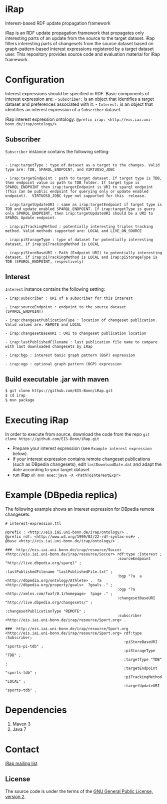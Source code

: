 iRap
=======

Interest-based RDF update propagation framework

iRap is an RDF update propagation framework that propagates only interesting parts of an update from the source to the target dataset. 
iRap filters interesting parts of changesets from the source dataset based on graph-pattern-based interest expressions registered by a target dataset user.
This repository provides source code and evaluation material for iRap framework.

Configuration
=========

Interest expressions should be specified in RDF. Basic components of interest expression are:
	- `Subscriber:` is an object that identifies a target dataset and preferences associated with it.
	- `Interest:` is an object that identifies an interest expression of a `Subscriber` dataset.

iRap interest expression ontology: `@prefix irap: <http://eis.iai.uni-bonn.de/irap/ontology/>`

Subscriber
---------
`Subscriber` instance contains the following setting:

```

- irap:targetType : type of dataset as a target to the changes. Valid type are: TDB, SPARQL_ENDPOINT, and VIRTUOSO_JDBC

- irap:targetEndpoint : path to target dataset. If target type is TDB, then endpoint value is path to TDB folder. If target type is SPARQL_ENDPOINT then irap:targetEndpoint is URI to sparql endpoint (This can be public endpoint for querying only or update enabled endpoint).  VIRTUOSO_JDBC type not supported for this  release.

- irap:targetUpdateURI : same as irap:targetEndpoint if target type is TDB and update enabled SPARQL_ENDPOINT. If irap:targetType is query only SPARQL_ENDPOINT, then irap:targetUpdateURI should be a URI to SPARQL Update endpoint.

- irap:piTrackingMethod : potentially interesting triples tracking method. Valid methods supported are: LOCAL and LIVE_ON_SOURCE

- irap:piStorageType : type of dataset for potentially interesting dataset, if irap:piTrackingMethod is LOCAL

- irap:piStoreBaseURI : Path (Endpoint URI) to potentially interesting dataset, if irap:piTrackingMethod is LOCAL and irap:piStorageType is TDB (SPARQL_ENDPOINT, respectively)

```


Interest
---------
`Interest` instance contains the following setting:

```
- irap:subscriber : URI of a subscriber for this interest

- irap:sourceEndpoint : endpoint to the source dataset (SPARQL_ENDPOINT)

- irap:changesetPublicationType : location of changeset publication. Valid values are: REMOTE and LOCAL

- irap:changesetBaseURI : URI to changeset publication location

- irap:lastPublishedFilename : last publication file name to compare with last downloaded changesets by iRap

- irap:bgp : interest basic graph pattern (BGP) expression

- irap:ogp : optional graph pattern (OGP) expression  

```

## Build executable .jar with maven
```sh
$ git clone https://github.com/EIS-Bonn/iRap.git
$ cd irap
$ mvn package
```


Executing iRap
=========
In order to execute from source, download the code from the repo
`git clone https://github.com/EIS-Bonn/iRap.git`

- Prepare your interest expression (see `Example interest expression` below).
- If your interest expression contains remote changeset publications (such as DBpedia changesets), edit `lastDownloadDate.dat` and adapt the date according to your target dataset
-  run iRap
		```sh
		mvn exec:java -X <PathToInterestExpr>
		```

Example (DBpedia replica)
=========
The following example shows an interest expression for DBpedia remote changesets.

```
# interest-expression.ttl

@prefix : <http://eis.iai.uni-bonn.de/irap/ontology/> .
@prefix rdf: <http://www.w3.org/1999/02/22-rdf-syntax-ns#> .
@base <http://eis.iai.uni-bonn.de/irap/ontology/> .

###  http://eis.iai.uni-bonn.de/irap/resource/Soccer
<http://eis.iai.uni-bonn.de/irap/resource/Soccer> rdf:type :Interest ;                                                
                                                  :sourceEndpoint "http://live.dbpedia.org/sparql" ;
                                                  :lastPublishedFilename "lastPublishedFile.txt" ;
                                                  :bgp "?a  a <http://dbpedia.org/ontology/Athlete> .  ?a <http://dbpedia.org/property/goals>  ?goals ." ;
                                                  :ogp "?a <http://xmlns.com/foaf/0.1/homepage>  ?page ." ;
                                                  :changesetBaseURI "http://live.dbpedia.org/changesets/" ;
                                                  :changesetPublicationType "REMOTE" ;
                                                  :subscriber <http://eis.iai.uni-bonn.de/irap/resource/Sport.org> .

###  http://eis.iai.uni-bonn.de/irap/resource/Sport.org
<http://eis.iai.uni-bonn.de/irap/resource/Sport.org> rdf:type :Subscriber;
                                                     :piStoreBaseURI "sports-pi-tdb" ;
                                                     :piStorageType "TDB" ;
                                                     :targetType "TDB" ;
                                                     :targetEndpoint "sports-tdb" ;
                                                     :piTrackingMethod "LOCAL" ;
                                                     :targetUpdateURI "sports-tdb" .

```

Dependencies
=========
  1. Maven 3
  2. Java 7

Contact
=======
[iRap mailing list](https://groups.google.com/forum/#!forum/irap-ld)

## License

The source code is under the terms of the [GNU General Public License, version 2](http://www.gnu.org/licenses/gpl-2.0.html).
